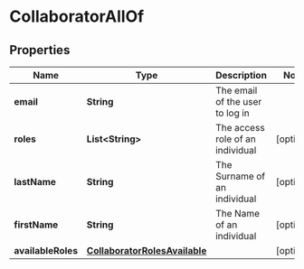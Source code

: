 

# CollaboratorAllOf


## Properties

Name | Type | Description | Notes
------------ | ------------- | ------------- | -------------
**email** | **String** | The email of the user to log in | 
**roles** | **List&lt;String&gt;** | The access role of an individual |  [optional]
**lastName** | **String** | The Surname of an individual |  [optional]
**firstName** | **String** | The Name of an individual |  [optional]
**availableRoles** | [**CollaboratorRolesAvailable**](CollaboratorRolesAvailable.md) |  |  [optional]



